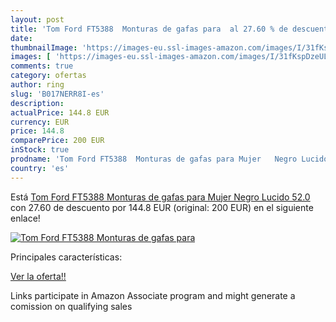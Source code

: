 ```yaml
---
layout: post
title: 'Tom Ford FT5388  Monturas de gafas para  al 27.60 % de descuento'
date: 
thumbnailImage: 'https://images-eu.ssl-images-amazon.com/images/I/31fKspDzeUL._SL200_.jpg'
images: [ 'https://images-eu.ssl-images-amazon.com/images/I/31fKspDzeUL._SL200_.jpg' ]
comments: true
category: ofertas
author: ring
slug: 'B017NERR8I-es'
description:
actualPrice: 144.8 EUR
currency: EUR
price: 144.8
comparePrice: 200 EUR
inStock: true
prodname: 'Tom Ford FT5388  Monturas de gafas para Mujer   Negro Lucido   52.0'
country: 'es'
---
```


Está [Tom Ford FT5388  Monturas de gafas para Mujer   Negro Lucido   52.0](https://www.amazon.es/dp/B017NERR8I/?tag=tolees-21) con 27.60 de descuento por 144.8 EUR (original: 200 EUR) en el siguiente enlace!

[![Tom Ford FT5388  Monturas de gafas para ](https://images-eu.ssl-images-amazon.com/images/I/31fKspDzeUL._SL200_.jpg)](https://www.amazon.es/dp/B017NERR8I/?tag=tolees-21)

Principales características:


[Ver la oferta!!](https://www.amazon.es/dp/B017NERR8I/?tag=tolees-21)

Links participate in Amazon Associate program and might generate a comission on qualifying sales



